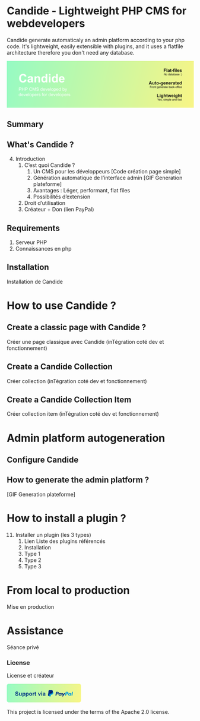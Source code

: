 # Candide - Lightweight PHP CMS for webdevelopers
Candide generate automaticaly an admin platform according to your php code. It's lightweight, easily extensible with plugins, and it uses a flatfile architecture therefore you don't need any database.

![Candide PHP Flatfiles banner](https://github.com/RomainPct/Candide_PHP_FlatFiles_CMS/blob/master/.github/readme_banner.png)

## Summary


## What's Candide ?
4. Introduction
    1. C’est quoi Candide ?
        1. Un CMS pour les développeurs [Code création page simple]
        2. Génération automatique de l’interface admin [GIF Generation plateforme]
        3. Avantages : Léger, performant, flat files
        4. Possibilités d’extension
    2. Droit d’utilisation
    3. Créateur + Don (lien PayPal)

## Requirements
1. Serveur PHP
2. Connaissances en php

## Installation
Installation de Candide

# How to use Candide ?
## Create a classic page with Candide ?
Créer une page classique avec Candide  (inTégration coté dev et fonctionnement)

## Create a Candide Collection
Créer collection (inTégration coté dev et fonctionnement)

## Create a Candide Collection Item
Créer collection item (inTégration coté dev et fonctionnement)

# Admin platform autogeneration
## Configure Candide

## How to generate the admin platform ?
[GIF Generation plateforme]

# How to install a plugin ?
11. Installer un plugin (les 3 types)
    1. Lien Liste des plugins référencés
    2. Installation
    3. Type 1
    4. Type 2
    5. Type 3

# From local to production
Mise en production

# Assistance
Séance privé

### License
License et créateur

[![Support Candide via PayPal](https://github.com/RomainPct/Candide_PHP_FlatFiles_CMS/blob/master/.github/readme_donation_button.png)](https://www.paypal.me/romainpenchenat/)

This project is licensed under the terms of the Apache 2.0 license.